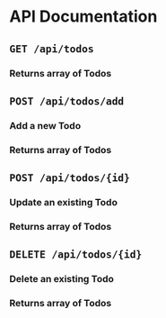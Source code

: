 # API Documentation

## `GET /api/todos`

### Returns array of Todos

## `POST /api/todos/add`

### Add a new Todo

### Returns array of Todos

## `POST /api/todos/{id}`

### Update an existing Todo

### Returns array of Todos

## `DELETE /api/todos/{id}`

### Delete an existing Todo

### Returns array of Todos
